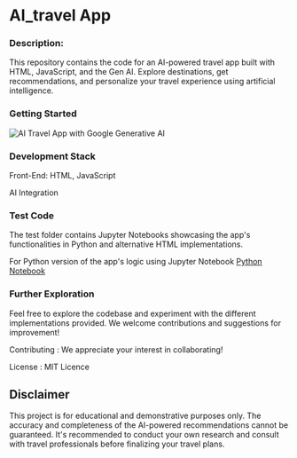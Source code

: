 # AI_travel App

### Description:

This repository contains the code for an AI-powered travel app built with HTML, JavaScript, and the Gen AI. Explore destinations, get recommendations, and personalize your travel experience using artificial intelligence.

### Getting Started

![AI Travel App with Google Generative AI](https://github.com/Lala2398/AI-travel-app/blob/main/HTML%20version/Screenshot/Screenshot.png)

### Development Stack

Front-End: HTML, JavaScript

AI Integration

### Test Code

The test folder contains Jupyter Notebooks showcasing the app's functionalities in Python and alternative HTML implementations.

For Python version of the app's logic using Jupyter Notebook [Python Notebook](https://github.com/Lala2398/AI-travel-app/blob/main/Python_version/genai.ipynb) 

### Further Exploration

Feel free to explore the codebase and experiment with the different implementations provided. We welcome contributions and suggestions for improvement!

Contributing : We appreciate your interest in collaborating!

License  : MIT Licence 

## Disclaimer

This project is for educational and demonstrative purposes only. The accuracy and completeness of the AI-powered recommendations cannot be guaranteed. It's recommended to conduct your own research and consult with travel professionals before finalizing your travel plans.
